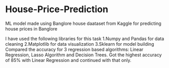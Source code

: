 # House-Price-Prediction
ML model made using Banglore house daataset from Kaggle for predicting house prices in Banglore

I have used the following libraries for this task
  1.Numpy and Pandas for data cleaning 
  2.Matplotlib for data visualization 
  3.Sklearn for model building 
Compared the accuracy for 3 regression based algorithms: Linear Regression, Lasso  Algorithm and Decision Trees.
Got the highest accuracy of 85% with Linear Regression and continued with that only.
